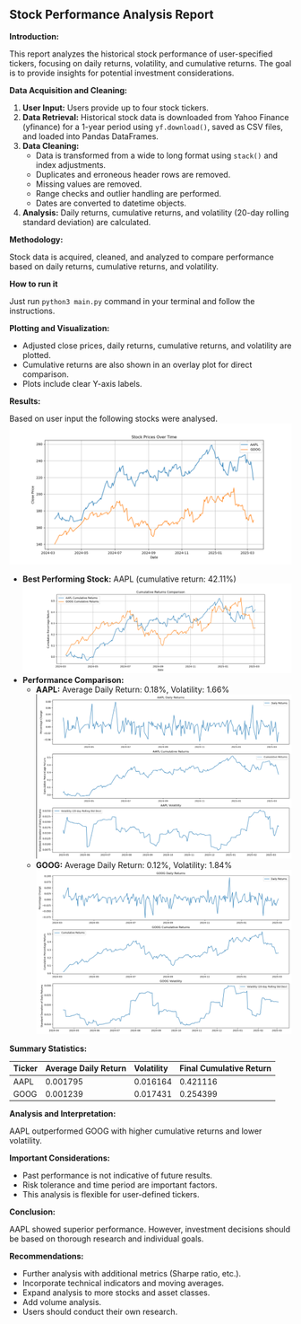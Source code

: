 ## Stock Performance Analysis Report

**Introduction:**

This report analyzes the historical stock performance of user-specified tickers, focusing on daily returns, volatility, and cumulative returns. The goal is to provide insights for potential investment considerations.

**Data Acquisition and Cleaning:**

1.  **User Input:** Users provide up to four stock tickers.
2.  **Data Retrieval:** Historical stock data is downloaded from Yahoo Finance (yfinance) for a 1-year period using `yf.download()`, saved as CSV files, and loaded into Pandas DataFrames.
3.  **Data Cleaning:**
    * Data is transformed from a wide to long format using `stack()` and index adjustments.
    * Duplicates and erroneous header rows are removed.
    * Missing values are removed.
    * Range checks and outlier handling are performed.
    * Dates are converted to datetime objects.
4.  **Analysis:** Daily returns, cumulative returns, and volatility (20-day rolling standard deviation) are calculated.

**Methodology:**

Stock data is acquired, cleaned, and analyzed to compare performance based on daily returns, cumulative returns, and volatility.

**How to run it**

Just run `python3 main.py` command in your terminal and follow the instructions.

**Plotting and Visualization:**

* Adjusted close prices, daily returns, cumulative returns, and volatility are plotted.
* Cumulative returns are also shown in an overlay plot for direct comparison.
* Plots include clear Y-axis labels.

**Results:**

Based on user input the following stocks were analysed.
![Stock prices over time](./stock_prices.png)

* **Best Performing Stock:** AAPL (cumulative return: 42.11%)
![Cumulative Return](./cumulative_return_comparison.png)
* **Performance Comparison:**
    * **AAPL:** Average Daily Return: 0.18%, Volatility: 1.66%
    ![Average Daily Return](./AAPL_analysis.png)
    * **GOOG:** Average Daily Return: 0.12%, Volatility: 1.84%
    ![Average Daily Return](./GOOG_analysis.png)

**Summary Statistics:**

| Ticker | Average Daily Return | Volatility | Final Cumulative Return |
| :----- | :-------------------- | :--------- | :---------------------- |
| AAPL   | 0.001795              | 0.016164   | 0.421116                |
| GOOG   | 0.001239              | 0.017431   | 0.254399                |

**Analysis and Interpretation:**

AAPL outperformed GOOG with higher cumulative returns and lower volatility.

**Important Considerations:**

* Past performance is not indicative of future results.
* Risk tolerance and time period are important factors.
* This analysis is flexible for user-defined tickers.

**Conclusion:**

AAPL showed superior performance. However, investment decisions should be based on thorough research and individual goals.

**Recommendations:**

* Further analysis with additional metrics (Sharpe ratio, etc.).
* Incorporate technical indicators and moving averages.
* Expand analysis to more stocks and asset classes.
* Add volume analysis.
* Users should conduct their own research.